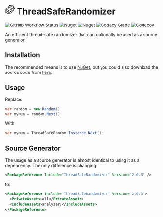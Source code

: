 # ![ThreadSafeRandomizer](https://raw.githubusercontent.com/MarkCiliaVincenti/ThreadSafeRandomizer/master/logo32.png)&nbsp;ThreadSafeRandomizer
 [![GitHub Workflow Status](https://img.shields.io/github/actions/workflow/status/MarkCiliaVincenti/ThreadSafeRandomizer/dotnet.yml?branch=master&logo=github&style=flat)](https://actions-badge.atrox.dev/MarkCiliaVincenti/ThreadSafeRandomizer/goto?ref=master) [![Nuget](https://img.shields.io/nuget/v/ThreadSafeRandomizer?label=ThreadSafeRandomizer&logo=nuget&style=flat)](https://www.nuget.org/packages/ThreadSafeRandomizer) [![Nuget](https://img.shields.io/nuget/dt/ThreadSafeRandomizer?logo=nuget&style=flat)](https://www.nuget.org/packages/ThreadSafeRandomizer) [![Codacy Grade](https://img.shields.io/codacy/grade/0484dc914e334c84836d22e9f884225e?style=flat)](https://app.codacy.com/gh/MarkCiliaVincenti/ThreadSafeRandomizer/dashboard) [![Codecov](https://img.shields.io/codecov/c/github/MarkCiliaVincenti/ThreadSafeRandomizer?label=coverage&logo=codecov&style=flat)](https://app.codecov.io/gh/MarkCiliaVincenti/ThreadSafeRandomizer)

An efficient thread-safe randomizer that can optionally be used as a source generator.

## Installation
The recommended means is to use [NuGet](https://www.nuget.org/packages/ThreadSafeRandomizer), but you could also download the source code from [here](https://github.com/MarkCiliaVincenti/ThreadSafeRandomizer/releases).

## Usage
Replace:
```csharp
var random = new Random();
var myNum = random.Next();
```

With:
```csharp
var myNum = ThreadSafeRandom.Instance.Next();
```

## Source Generator
The usage as a source generator is almost identical to using it as a dependency. The only difference is changing:

```xml
<PackageReference Include="ThreadSafeRandomizer" Version="2.0.3" />  
```

to:

```xml
<PackageReference Include="ThreadSafeRandomizer" Version="2.0.3">
  <PrivateAssets>all</PrivateAssets>
  <IncludeAssets>analyzers</IncludeAssets>
</PackageReference>
```
